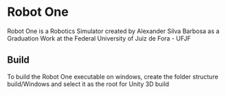 # Robot One
Robot One is a Robotics Simulator created by Alexander Silva Barbosa as a Graduation Work at the Federal University of Juiz de Fora - UFJF

## Build
To build the Robot One executable on windows, create the folder structure build/Windows and select it as the root for Unity 3D build
